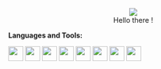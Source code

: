 <div align="center" >
  <img align="center" src="https://media.giphy.com/media/5eLDrEaRGHegx2FeF2/giphy.gif" />
</div>
<div align="center">
Hello there !
</div>


**Languages and Tools:**  

<code><img height="30" src="https://cdn.worldvectorlogo.com/logos/symfony.svg"></code>
<code><img height="30" src="https://upload.wikimedia.org/wikipedia/commons/thumb/3/31/Webysther_20160423_-_Elephpant.svg/1280px-Webysther_20160423_-_Elephpant.svg.png"></code>
<code><img height="30" src="https://upload.wikimedia.org/wikipedia/commons/thumb/b/b2/Database-mysql.svg/1200px-Database-mysql.svg.png"></code>
<code><img height="30" src="https://upload.wikimedia.org/wikipedia/commons/thumb/9/99/Unofficial_JavaScript_logo_2.svg/1024px-Unofficial_JavaScript_logo_2.svg.png"></code>
<code><img height="30" src="https://upload.wikimedia.org/wikipedia/commons/thumb/c/c9/PhpStorm_Icon.svg/langfr-220px-PhpStorm_Icon.svg.png"></code>
<code><img height="30" src="https://upload.wikimedia.org/wikipedia/commons/b/b0/NewTux.svg"></code>
<code><img height="30" src="https://blog.stylingandroid.com/wp-content/uploads/2014/12/android.svg"></code>
<code><img height="30" src="https://upload.wikimedia.org/wikipedia/commons/thumb/e/ee/.NET_Core_Logo.svg/480px-.NET_Core_Logo.svg.png"></code>
